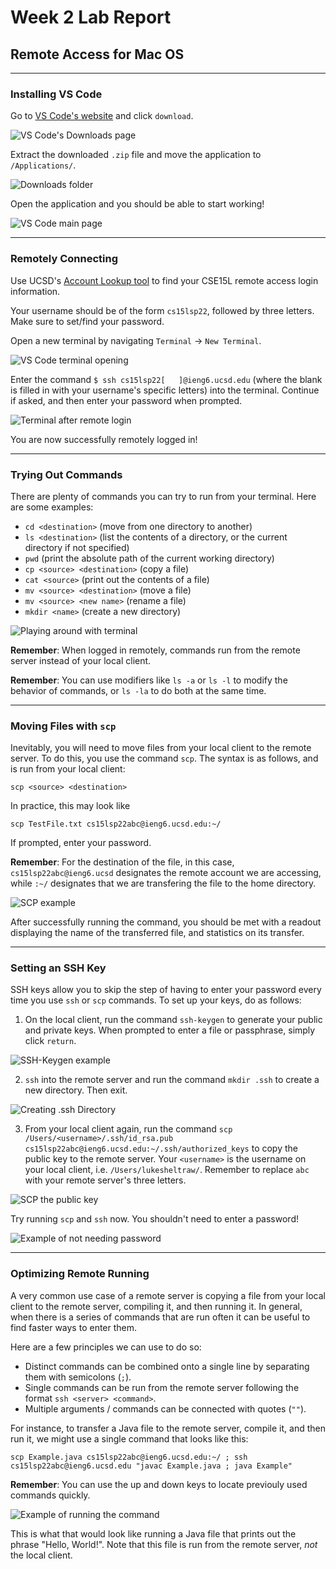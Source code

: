 # Week 2 Lab Report
## Remote Access for Mac OS

***

### **Installing VS Code**

Go to [VS Code's website](https://code.visualstudio.com/) and click `download`.

![VS Code's Downloads page](images/vscodedownload.jpg)

Extract the downloaded `.zip` file and move the application to `/Applications/`.

![Downloads folder](images/downloadsfolder.jpg)

Open the application and you should be able to start working!

![VS Code main page](images/vscodemainpage.jpg)

***

### **Remotely Connecting**

Use UCSD's [Account Lookup tool](https://sdacs.ucsd.edu/~icc/index.php) to find your CSE15L remote access login information.

Your username should be of the form `cs15lsp22`, followed by three letters. Make sure to set/find your password.

Open a new terminal by navigating `Terminal` &rarr; `New Terminal`.

![VS Code terminal opening](images/vscodeterminalopening.jpg)

Enter the command `$ ssh cs15lsp22[   ]@ieng6.ucsd.edu` (where the blank is filled in with your username's specific letters) into the terminal. Continue if asked, and then enter your password when prompted.

![Terminal after remote login](images/remoteloginconfirmation.png)

You are now successfully remotely logged in!

***

### **Trying Out Commands**

There are plenty of commands you can try to run from your terminal. Here are some examples:
- `cd <destination>` (move from one directory to another)
- `ls <destination>` (list the contents of a directory, or the current directory if not specified)
- `pwd` (print the absolute path of the current working directory)
- `cp <source> <destination>` (copy a file)
- `cat <source>` (print out the contents of a file)
- `mv <source> <destination>` (move a file)
- `mv <source> <new name>` (rename a file)
- `mkdir <name>` (create a new directory)


![Playing around with terminal](images/playingaround.png)

**Remember**: When logged in remotely, commands run from the remote server instead of your local client.

**Remember**: You can use modifiers like `ls -a` or `ls -l` to modify the behavior of commands, or `ls -la` to do both at the same time.

***

### **Moving Files with `scp`**

Inevitably, you will need to move files from your local client to the remote server. To do this, you use the command `scp`. The syntax is as follows, and is run from your local client:

`scp <source> <destination>`

In practice, this may look like

`scp TestFile.txt cs15lsp22abc@ieng6.ucsd.edu:~/`

If prompted, enter your password.

**Remember**: For the destination of the file, in this case, `cs15lsp22abc@ieng6.ucsd` designates the remote account we are accessing, while `:~/` designates that we are transfering the file to the home directory. 

![SCP example](images/scpexample.png)

After successfully running the command, you should be met with a readout displaying the name of the transferred file, and statistics on its transfer.

***

### **Setting an SSH Key**

SSH keys allow you to skip the step of having to enter your password every time you use `ssh` or `scp` commands. To set up your keys, do as follows:

1. On the local client, run the command `ssh-keygen` to generate your public and private keys. When prompted to enter a file or passphrase, simply click `return`.

![SSH-Keygen example](images/sshkeygen.png)

2. `ssh` into the remote server and run the command `mkdir .ssh` to create a new directory. Then exit.

![Creating .ssh Directory](images/mkdircreation.png)

3. From your local client again, run the command `scp /Users/<username>/.ssh/id_rsa.pub cs15lsp22abc@ieng6.ucsd.edu:~/.ssh/authorized_keys` to copy the public key to the remote server. Your `<username>` is the username on your local client, i.e. `/Users/lukesheltraw/`. Remember to replace `abc` with your remote server's three letters.

![SCP the public key](images/scppublic.png)

Try running `scp` and `ssh` now. You shouldn't need to enter a password!

![Example of not needing password](images/loggingin.png)

***

### **Optimizing Remote Running**

A very common use case of a remote server is copying a file from your local client to the remote server, compiling it, and then running it. In general, when there is a series of commands that are run often it can be useful to find faster ways to enter them.

Here are a few principles we can use to do so:
- Distinct commands can be combined onto a single line by separating them with semicolons (`;`).
- Single commands can be run from the remote server following the format `ssh <server> <command>`.
- Multiple arguments / commands can be connected with quotes (`""`).

For instance, to transfer a Java file to the remote server, compile it, and then run it, we might use a single command that looks like this:

`scp Example.java cs15lsp22abc@ieng6.ucsd.edu:~/ ; ssh cs15lsp22abc@ieng6.ucsd.edu "javac Example.java ; java Example"`

**Remember**: You can use the up and down keys to locate previouly used commands quickly. 

![Example of running the command](images/shortcuts.png)

This is what that would look like running a Java file that prints out the phrase "Hello, World!". Note that this file is run from the remote server, *not* the local client.


